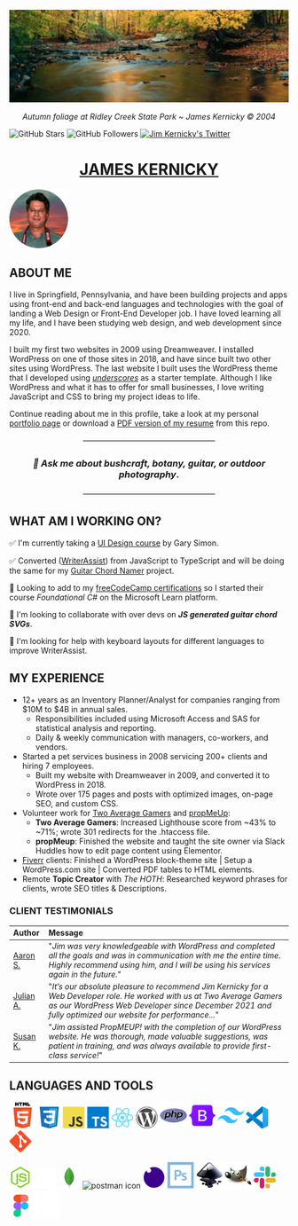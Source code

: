 <!-- ![Jim's GitHub Banner](./assets/GitHubBanner500.jpg) -->
<!-- ![Jim's GitHub Banner](./assets/Ridleygold_1280.jpg) -->
<!-- ![Jim's GitHub Banner](./assets/GitHubAlchemy1.jpg) -->

![Jim's GitHub Banner](./assets/Ridleygold_1500x500.jpg 'Fall foliage at Ridley Creek State Park')

<p align="center"><em>Autumn foliage at Ridley Creek State Park ~ James Kernicky &copy; 2004</em></p>

![GitHub Stars](https://img.shields.io/github/stars/Kernix13?style=for-the-badge&label=GitHub%20Stars)
![GitHub Followers](https://img.shields.io/github/followers/Kernix13?label=GitHub%20Followers&style=for-the-badge)
<a href="https://twitter.com/jimkernicky">
<img src="https://img.shields.io/badge/follow-@jimkernicky%20-1DA1F2?label=Twitter&logo=twitter&style=for-the-badge&color=blue" alt="Jim Kernicky's Twitter"/>
</a>

<!-- ![GitHub commit activity](https://img.shields.io/github/commit-activity/y/Kernix13/Kernix13?style=for-the-badge) -->
<!-- ![GitHub Followers](https://img.shields.io/github/followers/Kernix13?style=for-the-badge) -->
<!-- ![Twitter Follow](https://img.shields.io/twitter/follow/jimkernicky?style=social) -->

<!-- ![freeCodeCamp](https://img.shields.io/freecodecamp/points/fccb4a9d0f6-135f-4a94-97f5-795068269ca7?label=freeCodeCamp&style=for-the-badge) -->
<!-- ![GitHub all releases](https://img.shields.io/github/downloads/Kernix13/Kernix13/total?style=flat-square) -->
<!-- [![hits](https://hits.deltapapa.io/github/Kernix13/hits-badge.svg)](https://hits.deltapapa.io) -->

**<h1 align="center"><ins>JAMES KERNICKY</ins></h1>**

<img src="https://github.com/Kernix13/Kernix13/blob/main/circle-profile-pic.png" >

## ABOUT ME

I live in Springfield, Pennsylvania, and have been building projects and apps using front-end and back-end languages and technologies with the goal of landing a Web Design or Front-End Developer job. I have loved learning all my life, and I have been studying web design, and web development since 2020.

I built my first two websites in 2009 using Dreamweaver. I installed WordPress on one of those sites in 2018, and have since built two other sites using WordPress. The last website I built uses the WordPress theme that I developed using _[underscores](https://underscores.me/)_ as a starter template. Although I like WordPress and what it has to offer for small businesses, I love writing JavaScript and CSS to bring my project ideas to life.

Continue reading about me in this profile, take a look at my personal [portfolio page](https://courageous-cuchufli-816711.netlify.app/) or download a [PDF version of my resume](https://github.com/Kernix13/Kernix13/blob/main/resume.pdf) from this repo.

<p align="center">––––––––––––––––––––––––––––––––––</p>
<h3 align="center"><em>💬 Ask me about bushcraft, botany, guitar, or outdoor photography</em>.</h3>
<p align="center">––––––––––––––––––––––––––––––––––</p>

## WHAT AM I WORKING ON?

✅ I'm currently taking a [UI Design course](https://designcourse.com/ui-ux) by Gary Simon.

✅ Converted ([WriterAssist](https://github.com/Kernix13/WriterAssist)) from JavaScript to TypeScript and will be doing the same for my [Guitar Chord Namer](https://github.com/Kernix13/guitar-chord-names) project.

📌 Looking to add to my [freeCodeCamp certifications](https://www.freecodecamp.org/fccb4a9d0f6-135f-4a94-97f5-795068269ca7) so I started their course _Foundational C#_ on the Microsoft Learn platform.

📌 I'm looking to collaborate with over devs on **_JS generated guitar chord SVGs_**.

📌 I'm looking for help with keyboard layouts for different languages to improve WriterAssist.

<!-- ## MY LATEST BLOG POSTS

- [Learn JavaScript: String and Array Methods](https://kernixwebdesign.com/website/learn-javascript-string-array-methods/)
- [Markdown Cheat Sheet for Beginners](https://kernixwebdesign.com/website/code/markdown-cheat-sheet-beginners/)
- [18 Graphic Design Tips for Your Website](https://kernixwebdesign.com/website/18-graphic-design-tips-websites/)
- [WordPress Recent Posts using a Custom Query](https://kernixwebdesign.com/website/code/wordpress-recent-posts-using-a-custom-query/) -->

## MY EXPERIENCE

<!-- ### Education

- B.S. Operations Management, Drexel University 1992
- [freeCodeCamp certifications](https://www.freecodecamp.org/fccb4a9d0f6-135f-4a94-97f5-795068269ca7):
  1. Responsive Web Design (issued July 2, 2021),
  2. JavaScript Algorithms and Data Structures (issued March 30, 2022)
- Currently taking _Foundational C#_ on Microsoft Learn via freeCodeCamp
- Udemy courses completed: [The Git & Github Bootcamp](https://www.udemy.com/certificate/UC-10fd2952-c4dd-4e6f-8028-76da9cddf5a2/), [Git: Mastering the Modern Workflow](https://www.udemy.com/certificate/UC-aeae04f7-40dc-4034-8710-716534007201/), [Mastering TypeScript - 2023 Edition](https://www.udemy.com/certificate/UC-1a114ac1-cc1a-4e44-b77d-5b71f26d0b96/), [Web Developer Bootcamp 2023](https://www.udemy.com/certificate/UC-c6de042a-140d-48f8-811f-2b0eeadfed5b/), [WordPress Theme & Plugin Development](https://www.udemy.com/certificate/UC-446c63fb-0bc4-4a53-953d-e03271470ce2/), [MySQL For Beginners](https://www.udemy.com/certificate/UC-e935b4b7-d8b4-4ecc-ae47-8406aadc6c59/), [Learn Laravel](https://www.udemy.com/certificate/UC-482bb2e8-6ca0-427a-82b1-b30ed44d8d6c/) -->

<!-- ### Experience -->

- 12+ years as an Inventory Planner/Analyst for companies ranging from $10M to $4B in annual sales.
  - Responsibilities included using Microsoft Access and SAS for statistical analysis and reporting.
  - Daily & weekly communication with managers, co-workers, and vendors.
- Started a pet services business in 2008 servicing 200+ clients and hiring 7 employees.
  - Built my website with Dreamweaver in 2009, and converted it to WordPress in 2018.
  - Wrote over 175 pages and posts with optimized images, on-page SEO, and custom CSS.
- Volunteer work for [Two Average Gamers](https://twoaveragegamers.com/) and [propMeUp](https://propmeup.net/):
  - **Two Average Gamers**: Increased Lighthouse score from ~43% to ~71%; wrote 301 redirects for the .htaccess file.
  - **propMeup**: Finished the website and taught the site owner via Slack Huddles how to edit page content using Elementor.
- [Fiverr](https://www.fiverr.com/jimkernicky?public_mode=true) clients: Finished a WordPress block-theme site | Setup a WordPress.com site | Converted PDF tables to HTML elements.
- Remote **Topic Creator** with _The HOTH_: Researched keyword phrases for clients, wrote SEO titles & Descriptions.

### CLIENT TESTIMONIALS
<!--
| Aaron S. | Julian A., | Susan K. |
| :------: | :--------: | :------: |
| [campingventureshub.com](https://campingventureshub.com/) | [twoaveragegamers.com](https://twoaveragegamers.com/) | [propmeup.net](https://propmeup.net/) |
|   "_Jim was very knowledgeable with WordPress and completed all the goals and was in communication with me the entire time. Highly recommend using him, and I will be using his services again in the future._"      |   "_It’s our absolute pleasure to recommend Jim Kernicky for a Web Developer role. He worked with us at Two Average Gamers as our WordPress Web Developer since December 2021 and fully optimized our website for performance..._"         | "_Jim assisted PropMEUP! with the completion of our WordPress website. He was thorough, made valuable suggestions, was patient in training, and was always available to provide first-class service!_"       |
-->

| Author | Message | 
| :-- | :-- |
| [Aaron S.](https://campingventureshub.com/) | "_Jim was very knowledgeable with WordPress and completed all the goals and was in communication with me the entire time. Highly recommend using him, and I will be using his services again in the future._" |
| [Julian A.](https://twoaveragegamers.com/) | "_It’s our absolute pleasure to recommend Jim Kernicky for a Web Developer role. He worked with us at Two Average Gamers as our WordPress Web Developer since December 2021 and fully optimized our website for performance..._" |
| [Susan K.](https://propmeup.net/) | "_Jim assisted PropMEUP! with the completion of our WordPress website. He was thorough, made valuable suggestions, was patient in training, and was always available to provide first-class service!_" |

## LANGUAGES AND TOOLS

<p align="left">
<span><img src="https://raw.githubusercontent.com/devicons/devicon/master/icons/html5/html5-original-wordmark.svg" width="48" height="48" alt="html icon" title="HTML5"/></span>
<span><img src="https://raw.githubusercontent.com/devicons/devicon/master/icons/css3/css3-original.svg" width="40" height="40" alt="css icon" title="CSS3" /></span>
<span><img src="https://raw.githubusercontent.com/devicons/devicon/master/icons/javascript/javascript-original.svg" width="40" height="40"  alt="javascript icon" title="JavaScript" /></span>
<span><img src="https://raw.githubusercontent.com/devicons/devicon/master/icons/typescript/typescript-original.svg" width="40" height="40" alt="Typescript icon" title="TypeScript" /></span>
<span><img src="https://raw.githubusercontent.com/devicons/devicon/master/icons/react/react-original.svg" width="40" height="40" alt="react icon" title="React" /></span>
<span><img src="https://raw.githubusercontent.com/devicons/devicon/master/icons/wordpress/wordpress-plain.svg" width="40" height="40" alt="wordpress icon" title="WordPress" /></span>
<span><img src="https://raw.githubusercontent.com/devicons/devicon/master/icons/php/php-original.svg" width="48" height="48" alt="php icon" title="PHP" /></span>
<span><img src="https://raw.githubusercontent.com/devicons/devicon/master/icons/bootstrap/bootstrap-original.svg" width="48" height="48" alt="bootstrap icon" title="Bootstrap" /></span>
<span><img src="https://raw.githubusercontent.com/devicons/devicon/master/icons/tailwindcss/tailwindcss-plain.svg" width="48" height="48" alt="tailwind icon" title="Tailwind CSS" /></span>
<span><img src="https://raw.githubusercontent.com/devicons/devicon/master/icons/vscode/vscode-original.svg" width="40" height="40" alt="vs code icon" title="VS Code" /></span>
<span><img src="https://raw.githubusercontent.com/devicons/devicon/master/icons/git/git-original.svg" width="40" height="40" alt="git icon" title="Git" /></span>
</p>
<p align="left">
<span><img src="https://raw.githubusercontent.com/devicons/devicon/master/icons/nodejs/nodejs-original.svg" width="40" height="40" alt="nodejs icon" title="Node.js" /></span>
<span><img src="https://github.com/Kernix13/Kernix13/blob/main/assets/express.svg" width="40" height="40" alt="Express icon" title="Express.js" /></span>
<span><img src="https://raw.githubusercontent.com/devicons/devicon/master/icons/mongodb/mongodb-original.svg" width="40" height="40" alt="mongodb icon" title="MongoDB" /></span>
<span><img src="https://www.vectorlogo.zone/logos/getpostman/getpostman-icon.svg" width="40" height="40" alt="postman icon" title="Postman" /></span>
<span><img src="https://github.com/Kernix13/Kernix13/blob/main/insomnia.png" width="40" height="40" alt="Insomnia Rest icon" title="Insomnia Rest" /></span>
<span><img src="https://raw.githubusercontent.com/devicons/devicon/master/icons/photoshop/photoshop-line.svg" width="48" height="48" alt="photoshop icon" title="Photoshop" /></span>
<span><img src="https://raw.githubusercontent.com/devicons/devicon/master/icons/inkscape/inkscape-original.svg" width="48" height="48" alt="inkscape icon" title="Inkscape" /></span>
<span><img src="https://raw.githubusercontent.com/devicons/devicon/master/icons/gimp/gimp-original.svg" width="48" height="48" alt="gimp icon" title="GIMP" /></span>
<span><img src="https://raw.githubusercontent.com/devicons/devicon/master/icons/slack/slack-original.svg" width="40" height="40" alt="slack icon" title="Slack" /></span>
<span><img src="https://raw.githubusercontent.com/devicons/devicon/master/icons/figma/figma-original.svg" width="40" height="40" alt="figma icon" title="Figma" /></span>
<span><img src="https://github.com/Kernix13/Kernix13/blob/main/assets/markdown.svg" width="48" height="48" alt="markdown icon" title="Markdown" /></span>
</p>

<!-- https://github.com/devicons/devicon -->

<!-- ## SEND ME A MESSAGE

<p align="left">
<a href="https://linkedin.com/in/jim-kernicky" target="blank"><img align="center" src="https://raw.githubusercontent.com/rahuldkjain/github-profile-readme-generator/master/src/images/icons/Social/linked-in-alt.svg" alt="jim-kernicky" height="24" width="32" /></a>
<a href="https://fb.com/jim.kernicky" target="blank"><img align="center" src="https://raw.githubusercontent.com/rahuldkjain/github-profile-readme-generator/master/src/images/icons/Social/facebook.svg" alt="jim.kernicky" height="24" width="32" /></a>
<a href="mailto:jimkernicky@gmail.com">
  <img align="center" width="30" src="https://cdn-icons-png.flaticon.com/512/281/281769.png" />
</a>
<a href="https://twitter.com/jimkernicky" target="blank"><img align="center" src="https://raw.githubusercontent.com/rahuldkjain/github-profile-readme-generator/master/src/images/icons/Social/twitter.svg" alt="https://twitter.com/jimkernicky" height="27" width="36" />
</a>
</p> -->

<!-- ## GITHUB REPO LANGUAGES

<p><img src="https://github-readme-stats.vercel.app/api/top-langs?username=kernix13&show_icons=true&locale=en&count_private=true&layout=compact&theme=react&hide_border=true&bg_color=0D1117" alt="Kernix13's GitHub Top Languages" /></p>

## GITHUB STATS

<p><img src="https://github-readme-stats.vercel.app/api?username=kernix13&show_icons=true&count_private=true&theme=react&hide_border=true&bg_color=0D1117" alt="Kernix13 GitHub Stats" /></p> -->

